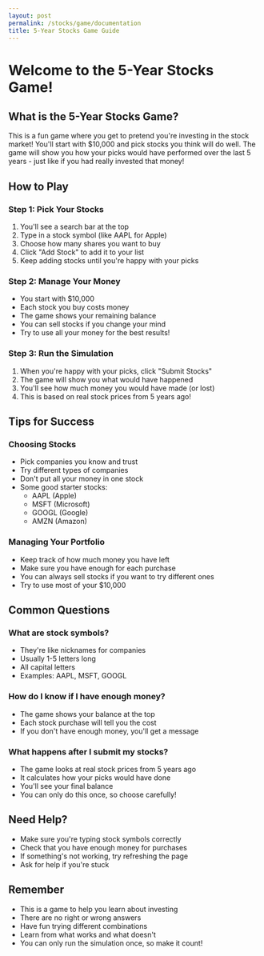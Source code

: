 ```yaml
---
layout: post
permalink: /stocks/game/documentation
title: 5-Year Stocks Game Guide
---
```


# Welcome to the 5-Year Stocks Game!

## What is the 5-Year Stocks Game?

This is a fun game where you get to pretend you're investing in the stock market! You'll start with $10,000 and pick stocks you think will do well. The game will show you how your picks would have performed over the last 5 years - just like if you had really invested that money!

## How to Play

### Step 1: Pick Your Stocks

1. You'll see a search bar at the top
2. Type in a stock symbol (like AAPL for Apple)
3. Choose how many shares you want to buy
4. Click "Add Stock" to add it to your list
5. Keep adding stocks until you're happy with your picks

### Step 2: Manage Your Money

- You start with $10,000
- Each stock you buy costs money
- The game shows your remaining balance
- You can sell stocks if you change your mind
- Try to use all your money for the best results!

### Step 3: Run the Simulation

1. When you're happy with your picks, click "Submit Stocks"
2. The game will show you what would have happened
3. You'll see how much money you would have made (or lost)
4. This is based on real stock prices from 5 years ago!

## Tips for Success

### Choosing Stocks

- Pick companies you know and trust
- Try different types of companies
- Don't put all your money in one stock
- Some good starter stocks:
  - AAPL (Apple)
  - MSFT (Microsoft)
  - GOOGL (Google)
  - AMZN (Amazon)

### Managing Your Portfolio

- Keep track of how much money you have left
- Make sure you have enough for each purchase
- You can always sell stocks if you want to try different ones
- Try to use most of your $10,000

## Common Questions

### What are stock symbols?

- They're like nicknames for companies
- Usually 1-5 letters long
- All capital letters
- Examples: AAPL, MSFT, GOOGL

### How do I know if I have enough money?

- The game shows your balance at the top
- Each stock purchase will tell you the cost
- If you don't have enough money, you'll get a message

### What happens after I submit my stocks?

- The game looks at real stock prices from 5 years ago
- It calculates how your picks would have done
- You'll see your final balance
- You can only do this once, so choose carefully!

## Need Help?

- Make sure you're typing stock symbols correctly
- Check that you have enough money for purchases
- If something's not working, try refreshing the page
- Ask for help if you're stuck

## Remember

- This is a game to help you learn about investing
- There are no right or wrong answers
- Have fun trying different combinations
- Learn from what works and what doesn't
- You can only run the simulation once, so make it count!
